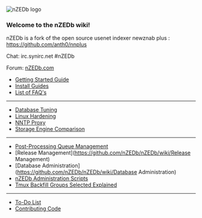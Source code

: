 ![nZEDb logo](https://raw.github.com/nZEDb/nZEDb/master/www/themes/Default/images/logo.png)
### Welcome to the nZEDb wiki!  

nZEDb is a fork of the open source usenet indexer newznab plus : https://github.com/anth0/nnplus

Chat:  irc.synirc.net #nZEDb

Forum: [nZEDb.com](http://nzedb.com)

* [Getting Started Guide](https://github.com/nZEDb/nZEDb/wiki/Getting-started-guide)
* [Install Guides](https://github.com/nZEDb/nZEDb/wiki/Install-Guides)
* [List of FAQ's](https://github.com/nZEDb/nZEDb/wiki/FAQ%27s)

***
* [Database Tuning](https://github.com/nZEDb/nZEDb/wiki/Database-tuning)
* [Linux Hardening](https://github.com/nZEDb/nZEDb/wiki/Linux-harding)
* [NNTP Proxy](https://github.com/nZEDb/nZEDb/wiki/nntpproxy)
* [Storage Engine Comparison](https://github.com/nZEDb/nZEDb/wiki/MySQL-Storage-Engine-Comparison)

***
* [Post-Processing Queue Management](https://github.com/nZEDb/nZEDb/wiki/Post-Processing-Queue-Management)
* [Release Management](https://github.com/nZEDb/nZEDb/wiki/Release Management)
* [Database Administration](https://github.com/nZEDb/nZEDb/wiki/Database Administration)
* [nZEDb Administration Scripts](https://github.com/nZEDb/nZEDb/wiki/nZEDb-Administration-Scripts)
* [Tmux Backfill Groups Selected Explained](https://github.com/nZEDb/nZEDb/wiki/Tmux-Backfill-Explanation-of-Groups)

***
* [To-Do List](https://github.com/nZEDb/nZEDb/wiki/ToDo-List---Things-that-need-to-get-done)
* [Contributing Code](https://github.com/nZEDb/nZEDb/wiki/Contributing-Code-For-Beginners-to-Git(hub))